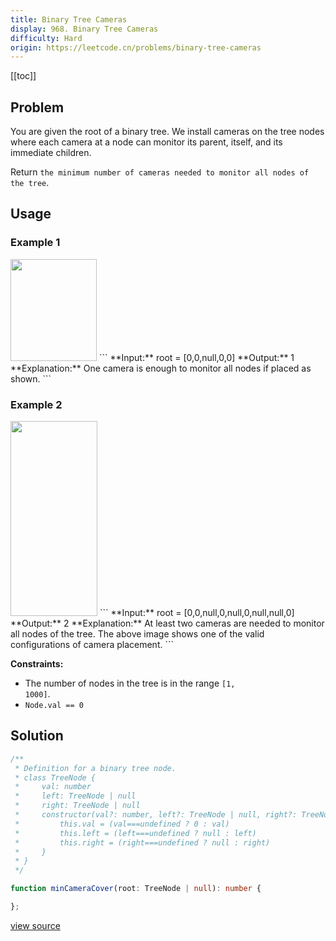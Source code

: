 ```yaml
---
title: Binary Tree Cameras
display: 968. Binary Tree Cameras
difficulty: Hard
origin: https://leetcode.cn/problems/binary-tree-cameras
---
```


[[toc]]

## Problem

You are given the root of a binary tree. We install cameras on the tree nodes where each camera at a node can monitor its parent, itself, and its immediate children.

Return `the minimum number of cameras needed to monitor all nodes of the tree`.

 ## Usage

### Example 1
<img alt="" src="https://assets.leetcode.com/uploads/2018/12/29/bst_cameras_01.png" style="width: 138px; height: 163px;" />
```
**Input:** root = [0,0,null,0,0]
**Output:** 1
**Explanation:** One camera is enough to monitor all nodes if placed as shown.
```

### Example 2
<img alt="" src="https://assets.leetcode.com/uploads/2018/12/29/bst_cameras_02.png" style="width: 139px; height: 312px;" />
```
**Input:** root = [0,0,null,0,null,0,null,null,0]
**Output:** 2
**Explanation:** At least two cameras are needed to monitor all nodes of the tree. The above image shows one of the valid configurations of camera placement.
```

 
**Constraints:**

- The number of nodes in the tree is in the range <code>[1, 1000]</code>.
- <code>Node.val == 0</code>


## Solution

```ts
/**
 * Definition for a binary tree node.
 * class TreeNode {
 *     val: number
 *     left: TreeNode | null
 *     right: TreeNode | null
 *     constructor(val?: number, left?: TreeNode | null, right?: TreeNode | null) {
 *         this.val = (val===undefined ? 0 : val)
 *         this.left = (left===undefined ? null : left)
 *         this.right = (right===undefined ? null : right)
 *     }
 * }
 */

function minCameraCover(root: TreeNode | null): number {

};
```

[view source](https://leetcode.cn/problems/binary-tree-cameras)
